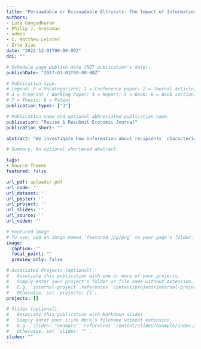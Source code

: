 ```yaml
---
title: "Persuadable or Dissuadable Altruists: The Impact of Information of Recipient Characteristics on Giving"
authors:
- Lata Gangadharan
- Philip J. Grossman
- admin
- C. Matthew Leister
- Erte Xiao
date: "2022-12-01T00:00:00Z"
doi: ""

# Schedule page publish date (NOT publication's date).
publishDate: "2017-01-01T00:00:00Z"

# Publication type.
# Legend: 0 = Uncategorized; 1 = Conference paper; 2 = Journal article;
# 3 = Preprint / Working Paper; 4 = Report; 5 = Book; 6 = Book section;
# 7 = Thesis; 8 = Patent
publication_types: ["3"]

# Publication name and optional abbreviated publication name.
publication: "Revise & Resubmit Economic Journal"
publication_short: ""

abstract: "We investigate how information about recipients' characteristics affects donors' giving as opposed to when no information is available. In a rational model in which information causes a donor to update her assessment of the recipient's deservingness, we introduce the idea that altruism can be "persuadable" ("dissuadable") by information about positive (negative) characteristics. We report data from three experiments in which donors are provided information regarding three recipient characteristics: alcoholism, attending courses, and disability. Across different characteristics, our results are broadly consistent with the predictions of persuadable altruism. Overall, we find a positive net impact of providing information on aggregate giving."

# Summary. An optional shortened abstract.

tags:
- Source Themes
featured: false

url_pdf: uploads/.pdf
url_code: ''
url_dataset: ''
url_poster: ''
url_project: ''
url_slides: ''
url_source: ''
url_video: ''

# Featured image
# To use, add an image named `featured.jpg/png` to your page's folder.
image:
  caption: ''
  focal_point: ""
  preview_only: false

# Associated Projects (optional).
#   Associate this publication with one or more of your projects.
#   Simply enter your project's folder or file name without extension.
#   E.g. `internal-project` references `content/project/internal-project/index.md`.
#   Otherwise, set `projects: []`.
projects: []

# Slides (optional).
#   Associate this publication with Markdown slides.
#   Simply enter your slide deck's filename without extension.
#   E.g. `slides: "example"` references `content/slides/example/index.md`.
#   Otherwise, set `slides: ""`.
slides: ""
---
```

